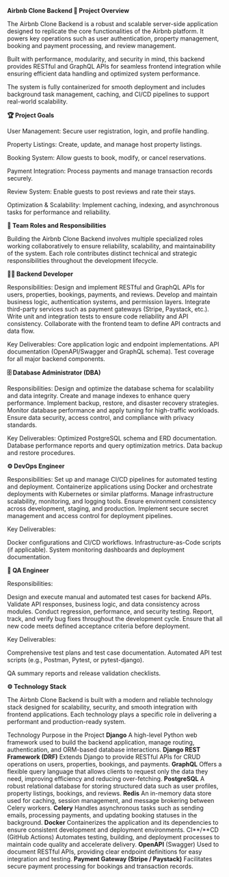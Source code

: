 **Airbnb Clone Backend
🚀 Project Overview**

The Airbnb Clone Backend is a robust and scalable server-side application designed to replicate the core functionalities of the Airbnb platform. It powers key operations such as user authentication, property management, booking and payment processing, and review management.

Built with performance, modularity, and security in mind, this backend provides RESTful and GraphQL APIs for seamless frontend integration while ensuring efficient data handling and optimized system performance.

The system is fully containerized for smooth deployment and includes background task management, caching, and CI/CD pipelines to support real-world scalability.

**🏆 Project Goals**

User Management: Secure user registration, login, and profile handling.

Property Listings: Create, update, and manage host property listings.

Booking System: Allow guests to book, modify, or cancel reservations.

Payment Integration: Process payments and manage transaction records securely.

Review System: Enable guests to post reviews and rate their stays.

Optimization & Scalability: Implement caching, indexing, and asynchronous tasks for performance and reliability.


**👥 Team Roles and Responsibilities**

Building the Airbnb Clone Backend involves multiple specialized roles working collaboratively to ensure reliability, scalability, and maintainability of the system. Each role contributes distinct technical and strategic responsibilities throughout the development lifecycle.

**👨‍💻 Backend Developer**

Responsibilities:
Design and implement RESTful and GraphQL APIs for users, properties, bookings, payments, and reviews.
Develop and maintain business logic, authentication systems, and permission layers.
Integrate third-party services such as payment gateways (Stripe, Paystack, etc.).
Write unit and integration tests to ensure code reliability and API consistency.
Collaborate with the frontend team to define API contracts and data flow.

Key Deliverables:
Core application logic and endpoint implementations.
API documentation (OpenAPI/Swagger and GraphQL schema).
Test coverage for all major backend components.

**🗄️ Database Administrator (DBA)**

Responsibilities:
Design and optimize the database schema for scalability and data integrity.
Create and manage indexes to enhance query performance.
Implement backup, restore, and disaster recovery strategies.
Monitor database performance and apply tuning for high-traffic workloads.
Ensure data security, access control, and compliance with privacy standards.

Key Deliverables:
Optimized PostgreSQL schema and ERD documentation.
Database performance reports and query optimization metrics.
Data backup and restore procedures.

**⚙️ DevOps Engineer**

Responsibilities:
Set up and manage CI/CD pipelines for automated testing and deployment.
Containerize applications using Docker and orchestrate deployments with Kubernetes or similar platforms.
Manage infrastructure scalability, monitoring, and logging tools.
Ensure environment consistency across development, staging, and production.
Implement secure secret management and access control for deployment pipelines.

Key Deliverables:

Docker configurations and CI/CD workflows.
Infrastructure-as-Code scripts (if applicable).
System monitoring dashboards and deployment documentation.

**🧪 QA Engineer**

Responsibilities:

Design and execute manual and automated test cases for backend APIs.
Validate API responses, business logic, and data consistency across modules.
Conduct regression, performance, and security testing.
Report, track, and verify bug fixes throughout the development cycle.
Ensure that all new code meets defined acceptance criteria before deployment.

Key Deliverables:

Comprehensive test plans and test case documentation.
Automated API test scripts (e.g., Postman, Pytest, or pytest-django).

QA summary reports and release validation checklists.


**⚙️ Technology Stack**

The Airbnb Clone Backend is built with a modern and reliable technology stack designed for scalability, security, and smooth integration with frontend applications. Each technology plays a specific role in delivering a performant and production-ready system.

Technology	Purpose in the Project
**Django**	A high-level Python web framework used to build the backend application, manage routing, authentication, and ORM-based database interactions.
**Django REST Framework (DRF)**	Extends Django to provide RESTful APIs for CRUD operations on users, properties, bookings, and payments.
**GraphQL**	Offers a flexible query language that allows clients to request only the data they need, improving efficiency and reducing over-fetching.
**PostgreSQL**	A robust relational database for storing structured data such as user profiles, property listings, bookings, and reviews.
**Redis**	An in-memory data store used for caching, session management, and message brokering between Celery workers.
**Celery**	Handles asynchronous tasks such as sending emails, processing payments, and updating booking statuses in the background.
**Docker**	Containerizes the application and its dependencies to ensure consistent development and deployment environments.
CI**/**CD (GitHub Actions)	Automates testing, building, and deployment processes to maintain code quality and accelerate delivery.
**OpenAPI** (Swagger)	Used to document RESTful APIs, providing clear endpoint definitions for easy integration and testing.
**Payment Gateway (Stripe / Paystack)**	Facilitates secure payment processing for bookings and transaction records.
